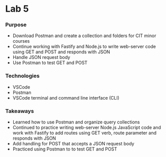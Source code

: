 # Lab 5

### Purpose
- Download Postman and create a collection and folders for CIT minor courses
- Continue working with Fastify and Node.js to write web-server code using GET and POST and responds with JSON 
- Handle JSON request body 
- Use Postman to test GET and POST 

### Technologies
- VSCode
- Postman
- VSCode terminal and command line interface (CLI)

### Takeaways
- Learned how to use Postman and organize query collections
- Continued to practice writing web-server Node.js JavaScript code and work with Fastify to add routes using GET verb, route parameter and responds with JSON
- Add handling for POST that accepts a JSON request body
- Practiced using Postman to to test GET and POST 
